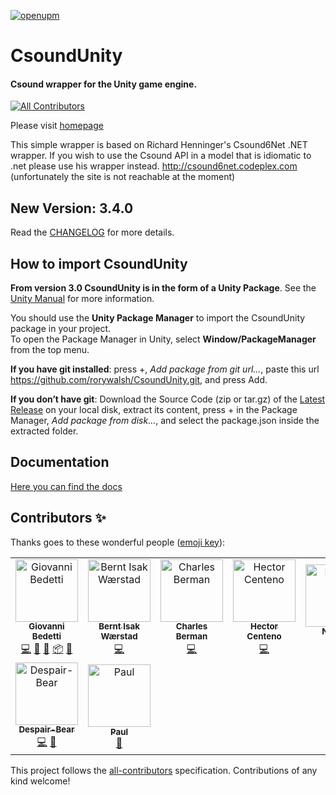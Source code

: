 [![openupm](https://img.shields.io/npm/v/com.csound.csoundunity?label=openupm&registry_uri=https://package.openupm.com)](https://openupm.com/packages/com.csound.csoundunity/)

# CsoundUnity #
#### Csound wrapper for the Unity game engine.
<!-- ALL-CONTRIBUTORS-BADGE:START - Do not remove or modify this section -->
[![All Contributors](https://img.shields.io/badge/all_contributors-9-orange.svg?style=flat-square)](#contributors-)
<!-- ALL-CONTRIBUTORS-BADGE:END -->

Please visit [homepage](http://rorywalsh.github.io/CsoundUnity/)

This simple wrapper is based on Richard Henninger's Csound6Net .NET wrapper. 
If you wish to use the Csound API in a model that is idiomatic to .net please use his wrapper instead. 
http://csound6net.codeplex.com (unfortunately the site is not reachable at the moment)
  
## New Version: 3.4.0 ##

Read the [CHANGELOG](https://github.com/rorywalsh/CsoundUnity/blob/master/CHANGELOG.md) for more details.  

## How to import CsoundUnity ##

**From version 3.0 CsoundUnity is in the form of a Unity Package**. See the [Unity Manual](https://docs.unity3d.com/Manual/PackagesList.html) for more information.  

You should use the **Unity Package Manager** to import the CsoundUnity package in your project.  
To open the Package Manager in Unity, select **Window/PackageManager** from the top menu.

**If you have git installed**: press +, *Add package from git url...*, paste this url https://github.com/rorywalsh/CsoundUnity.git, and press Add.

**If you don’t have git**: Download the Source Code (zip or tar.gz) of the [Latest Release](https://github.com/rorywalsh/CsoundUnity/releases/latest) on your local disk, extract its content, press + in the Package Manager, *Add package from disk...*, and select the package.json inside the extracted folder.  

## Documentation ##

[Here you can find the docs](https://github.com/rorywalsh/CsoundUnity/blob/master/Documentation~/index.md)

## Contributors ✨

Thanks goes to these wonderful people ([emoji key](https://allcontributors.org/docs/en/emoji-key)):

<!-- ALL-CONTRIBUTORS-LIST:START - Do not remove or modify this section -->
<!-- prettier-ignore-start -->
<!-- markdownlint-disable -->
<table>
  <tbody>
    <tr>
      <td align="center"><a href="http://www.giovannibedetti.com"><img src="https://avatars1.githubusercontent.com/u/1912983?v=4?s=100" width="100px;" alt="Giovanni Bedetti"/><br /><sub><b>Giovanni Bedetti</b></sub></a><br /><a href="https://github.com/rorywalsh/CsoundUnity/commits?author=giovannibedetti" title="Code">💻</a> <a href="https://github.com/rorywalsh/CsoundUnity/issues?q=author%3Agiovannibedetti" title="Bug reports">🐛</a> <a href="#maintenance-giovannibedetti" title="Maintenance">🚧</a> <a href="#platform-giovannibedetti" title="Packaging/porting to new platform">📦</a> <a href="https://github.com/rorywalsh/CsoundUnity/commits?author=giovannibedetti" title="Documentation">📖</a></td>
      <td align="center"><a href="https://github.com/berntisak"><img src="https://avatars0.githubusercontent.com/u/9213871?v=4?s=100" width="100px;" alt="Bernt Isak Wærstad"/><br /><sub><b>Bernt Isak Wærstad</b></sub></a><br /><a href="https://github.com/rorywalsh/CsoundUnity/commits?author=berntisak" title="Code">💻</a></td>
      <td align="center"><a href="http://bermondo.com"><img src="https://avatars1.githubusercontent.com/u/33271566?v=4?s=100" width="100px;" alt="Charles Berman"/><br /><sub><b>Charles Berman</b></sub></a><br /><a href="https://github.com/rorywalsh/CsoundUnity/commits?author=ceberman" title="Code">💻</a></td>
      <td align="center"><a href="http://www.hcenteno.net"><img src="https://avatars3.githubusercontent.com/u/4064498?v=4?s=100" width="100px;" alt="Hector Centeno"/><br /><sub><b>Hector Centeno</b></sub></a><br /><a href="https://github.com/rorywalsh/CsoundUnity/commits?author=hectorC" title="Code">💻</a></td>
      <td align="center"><a href="http://npatsiouras.wordpress.com/"><img src="https://avatars.githubusercontent.com/u/6648226?v=4?s=100" width="100px;" alt="NPatch"/><br /><sub><b>NPatch</b></sub></a><br /><a href="https://github.com/rorywalsh/CsoundUnity/commits?author=NPatch" title="Code">💻</a></td>
      <td align="center"><a href="http://christopherpoovey.com"><img src="https://avatars.githubusercontent.com/u/20663797?v=4?s=100" width="100px;" alt="Chris Poovey"/><br /><sub><b>Chris Poovey</b></sub></a><br /><a href="https://github.com/rorywalsh/CsoundUnity/commits?author=composingcap" title="Documentation">📖</a> <a href="https://github.com/rorywalsh/CsoundUnity/issues?q=author%3Acomposingcap" title="Bug reports">🐛</a></td>
      <td align="center"><a href="https://github.com/nathanjams"><img src="https://avatars.githubusercontent.com/u/52339466?v=4?s=100" width="100px;" alt="nathanjams"/><br /><sub><b>nathanjams</b></sub></a><br /><a href="https://github.com/rorywalsh/CsoundUnity/issues?q=author%3Anathanjams" title="Bug reports">🐛</a></td>
    </tr>
    <tr>
      <td align="center"><a href="https://github.com/Despair-Bear"><img src="https://avatars.githubusercontent.com/u/25762834?v=4?s=100" width="100px;" alt="Despair-Bear"/><br /><sub><b>Despair-Bear</b></sub></a><br /><a href="https://github.com/rorywalsh/CsoundUnity/commits?author=Despair-Bear" title="Code">💻</a> <a href="https://github.com/rorywalsh/CsoundUnity/issues?q=author%3ADespair-Bear" title="Bug reports">🐛</a></td>
      <td align="center"><a href="https://github.com/runette"><img src="https://avatars.githubusercontent.com/u/2239795?v=4?s=100" width="100px;" alt="Paul"/><br /><sub><b>Paul</b></sub></a><br /><a href="#tool-runette" title="Tools">🔧</a></td>
    </tr>
  </tbody>
</table>

<!-- markdownlint-restore -->
<!-- prettier-ignore-end -->

<!-- ALL-CONTRIBUTORS-LIST:END -->

This project follows the [all-contributors](https://github.com/all-contributors/all-contributors) specification. Contributions of any kind welcome!
